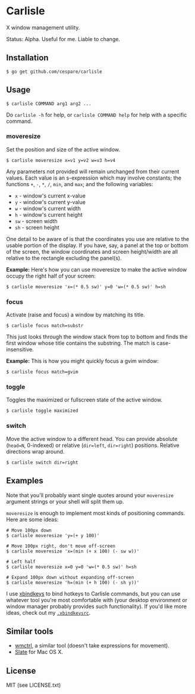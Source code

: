 # Carlisle

X window management utility.

Status: Alpha. Useful for me. Liable to change.

## Installation

    $ go get github.com/cespare/carlisle

## Usage

    $ carlisle COMMAND arg1 arg2 ...

Do `carlisle -h` for help, or `carlisle COMMAND help` for help with a specific command.

### moveresize

Set the position and size of the active window.

    $ carlisle moveresize x=v1 y=v2 w=v3 h=v4

Any parameters not provided will remain unchanged from their current values. Each value is an s-expression
which may involve constants; the functions `+`, `-`, `*`, `/`, `min`, and `max`; and the following variables:

* `x` - window's current x-value
* `y` - window's current y-value
* `w` - window's current width
* `h` - window's current height
* `sw` - screen width
* `sh` - screen height

One detail to be aware of is that the coordinates you use are relative to the usable portion of the display.
If you have, say, a panel at the top or bottom of the screen, the window coordinates and screen height/width
are all relative to the rectangle excluding the panel(s).

**Example:** Here's how you can use moveresize to make the active window occupy the right half of your screen:

    $ carlisle moveresize 'x=(* 0.5 sw)' y=0 'w=(* 0.5 sw)' h=sh

### focus

Activate (raise and focus) a window by matching its title.

    $ carlisle focus match=substr

This just looks through the window stack from top to bottom and finds the first window whose title contains
the substring. The match is case-insensitive.

**Example:** This is how you might quickly focus a gvim window:

    $ carlisle focus match=gvim

### toggle

Toggles the maximized or fullscreen state of the active window.

    $ carlisle toggle maximized

### switch

Move the active window to a different head. You can provide absolute (`head=N`, 0-indexed) or relative
(`dir=left`, `dir=right`) positions. Relative directions wrap around.

    $ carlisle switch dir=right

## Examples

Note that you'll probably want single quotes around your `moveresize` argument strings or your shell will
split them up.

`moveresize` is enough to implement most kinds of positioning commands. Here are some ideas:

```
# Move 100px down
$ carlisle moveresize 'y=(+ y 100)'

# Move 100px right, don't move off-screen
$ carlisle moveresize 'x=(min (+ x 100) (- sw w))'

# Left half
$ carlisle moveresize x=0 y=0 'w=(* 0.5 sw)' h=sh

# Expand 100px down without expanding off-screen
$ carlisle moveresize 'h=(min (+ h 100) (- sh y))'
```

I use [xbindkeys](http://www.nongnu.org/xbindkeys) to bind hotkeys to Carlisle commands, but you can use
whatever tool you're most comfortable with (your desktop environment or window manager probably provides such
functionality). If you'd like more ideas, check out my
[`.xbindkeysrc`](https://github.com/cespare/dotfiles/blob/master/.xbindkeysrc).

## Similar tools

* [wmctrl](http://tomas.styblo.name/wmctrl/), a similar tool (doesn't take expressions for movement).
* [Slate](https://github.com/jigish/slate) for Mac OS X.

## License

MIT (see LICENSE.txt)
